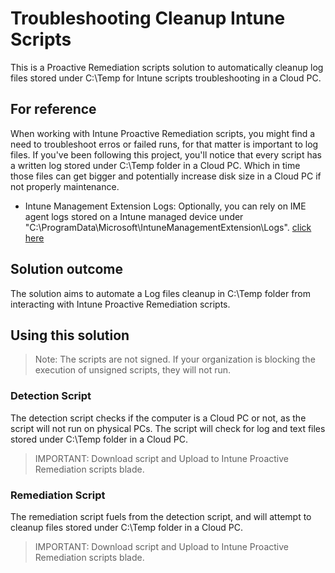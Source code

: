 # Troubleshooting Cleanup Intune Scripts
This is a Proactive Remediation scripts solution to automatically cleanup log files stored under C:\Temp for Intune scripts troubleshooting in a Cloud PC.

## For reference
When working with Intune Proactive Remediation scripts, you might find a need to troubleshoot erros or failed runs, for that matter is important to log files.
If you've been following this project, you'll notice that every script has a written log stored under C:\Temp folder in a Cloud PC.
Which in time those files can get bigger and potentially increase disk size in a Cloud PC if not properly maintenance.

* Intune Management Extension Logs:
Optionally, you can rely on IME agent logs stored on a Intune managed device under "C:\ProgramData\Microsoft\IntuneManagementExtension\Logs".
[click here](https://learn.microsoft.com/en-us/mem/intune/apps/intune-management-extension#intune-management-extension-logs)

## Solution outcome
The solution aims to automate a Log files cleanup in C:\Temp folder from interacting with Intune Proactive Remediation scripts.

## Using this solution
> Note: The scripts are not signed. If your organization is blocking the execution of unsigned scripts, they will not run.

### Detection Script
The detection script checks if the computer is a Cloud PC or not, as the script will not run on physical PCs.
The script will check for log and text files stored under C:\Temp folder in a Cloud PC.

> IMPORTANT: Download script and Upload to Intune Proactive Remediation scripts blade.

### Remediation Script
The remediation script fuels from the detection script, and will attempt to cleanup files stored under C:\Temp folder in a Cloud PC.

> IMPORTANT: Download script and Upload to Intune Proactive Remediation scripts blade.
